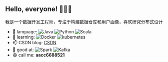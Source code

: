 
## Hello, everyone! 👋👋👋

我是一个数据开发工程师，专注于构建数据仓库和用户画像，喜欢研究分布式设计

- 🔭 language: 
            ![Java](https://img.shields.io/badge/-Java-red?style=plastic&logo=Java)
            ![Python](https://img.shields.io/badge/-Python-8fcfd1?style=plastic&logo=Python)
            ![Scala](https://img.shields.io/badge/-Scala-green?style=plastic&logo=scala)
- 🌱 learning:
            ![Docker](https://img.shields.io/badge/-Docker-9cf?style=plastic&logo=Docker)
            ![kubernetes](https://img.shields.io/badge/-kubernetes-green?style=plastic&logo=kubernetes)
- 📫 CSDN blog: 
            [CSDN](https://blog.csdn.net/fenglei0415)
- 👯 good at: 
            ![Spark](https://img.shields.io/badge/-Spark-orange?style=plastic&logo=Spark)
            ![Kafka](https://img.shields.io/badge/-Kafka-orange?style=plastic&logo=Kafka)
- 😄 call me: 
            **aacc6688521**

